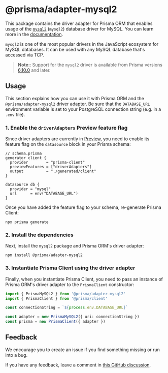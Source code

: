 # @prisma/adapter-mysql2

This package contains the driver adapter for Prisma ORM that enables usage of the [`mysql2`](https://www.npmjs.com/package/mysql2) (`mysql2`) database driver for MySQL. You can learn more in the [documentation](https://pris.ly/d/adapter-mysql2).

`mysql2` is one of the most popular drivers in the JavaScript ecosystem for MySQL databases. It can be used with any MySQL database that's accessed via TCP.

> **Note:**: Support for the `mysql2` driver is available from Prisma versions [6.10.0](https://github.com/prisma/prisma/releases/tag/6.10.0) and later.

## Usage

This section explains how you can use it with Prisma ORM and the `@prisma/adapter-mysql2` driver adapter. Be sure that the `DATABASE_URL` environment variable is set to your PostgreSQL connection string (e.g. in a `.env` file).

### 1. Enable the `driverAdapters` Preview feature flag

Since driver adapters are currently in [Preview](/orm/more/releases#preview), you need to enable its feature flag on the `datasource` block in your Prisma schema:

```prisma
// schema.prisma
generator client {
  provider        = "prisma-client"
  previewFeatures = ["driverAdapters"]
  output          = "./generated/client"
}

datasource db {
  provider = "mysql"
  url      = env("DATABASE_URL")
}
```

Once you have added the feature flag to your schema, re-generate Prisma Client:

```
npx prisma generate
```

### 2. Install the dependencies

Next, install the `mysql2` package and Prisma ORM's driver adapter:

```
npm install @prisma/adapter-mysql2
```

### 3. Instantiate Prisma Client using the driver adapter

Finally, when you instantiate Prisma Client, you need to pass an instance of Prisma ORM's driver adapter to the `PrismaClient` constructor:

```ts
import { PrismaMySQL2 } from '@prisma/adapter-mysql2'
import { PrismaClient } from '@prisma/client'

const connectionString = `${process.env.DATABASE_URL}`

const adapter = new PrismaMySQL2({ uri: connectionString })
const prisma = new PrismaClient({ adapter })
```

## Feedback

We encourage you to create an issue if you find something missing or run into a bug.

If you have any feedback, leave a comment in [this GitHub discussion](https://github.com/prisma/prisma/discussions/22899).
